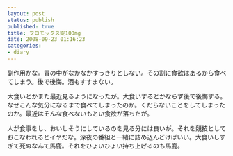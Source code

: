 ```yaml
---
layout: post
status: publish
published: true
title: フロモックス錠100mg
date: 2008-09-23 01:16:23
categories:
- diary
---
```

副作用かな。胃の中がなかなかすっきりとしない。その割に食欲はあるから食べてしまう。後で後悔。酒もすすまない。

大食いとかまた最近見るようになったが。大食いするとかならず後で後悔する。なぜこんな気分になるまで食べてしまったのか。くだらないことをしてしまったのか。最近はそんな食べないもとい食欲が落ちたが。

人が食事をし、おいしそうにしているのを見る分には良いが。それを競技としておこなわれるとイヤだな。深夜の番組と一緒に詰め込んどけばいい。大食いしすぎて死ぬなんて馬鹿。それをひょいひょい持ち上げるのも馬鹿。
